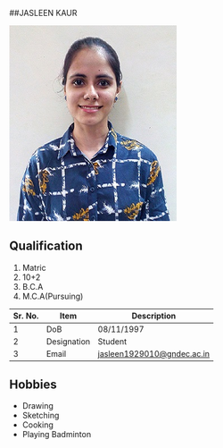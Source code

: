 ##JASLEEN KAUR

![Display picture](Photos/Jasleen.jpg)

## Qualification

1. Matric 
2. 10+2
3. B.C.A
4. M.C.A(Pursuing)

| Sr. No. | Item        | Description     |
| ------- | ----------- | --------------- |
| 1       | DoB         | 08/11/1997     |
| 2       | Designation | Student       |
| 3       | Email       | jasleen1929010@gndec.ac.in |

## Hobbies

-  Drawing
-  Sketching
-  Cooking
-  Playing Badminton